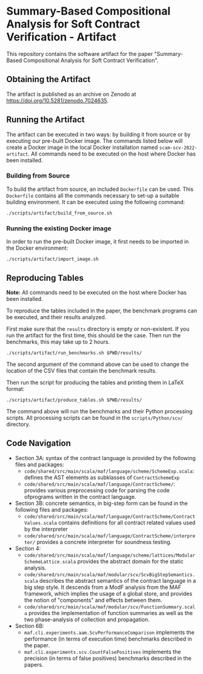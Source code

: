 Summary-Based Compositional Analysis for Soft Contract Verification - Artifact
===============================================================================

This repository contains the software artifact for the paper "Summary-Based Compositional Analysis for Soft Contract Verification".

## Obtaining the Artifact

The artifact is published as an archive on Zenodo at https://doi.org/10.5281/zenodo.7024635.

## Running the Artifact

The artifact can be executed in two ways: by building it from source or by executing our pre-built Docker image.
The commands listed below will create a Docker image in the local Docker installation named `scam-scv-2022-artifact`. All commands need to be executed on the host where Docker has been installed.

### Building from Source

To build the artifact from source, an included `Dockerfile` can be used. This `Dockerfile` contains all the commands necessary to set-up a suitable building environment.
It can be executed using the following command: 

```
./scripts/artifact/build_from_source.sh 
```

### Running the existing Docker image

In order to run the pre-built Docker image, it first needs to be imported in the Docker environment:

```
./scripts/artifact/import_image.sh
```

## Reproducing Tables

**Note:** All commands need to be executed on the host where Docker has been installed.

To reproduce the tables included in the paper, the benchmark programs can be executed, and their results analyzed. 

First make sure that the `results` directory is empty or non-existent. If you run the artifact for the first time, this should be the case.
Then run the benchmarks, this may take up to 2 hours.

``` 
./scripts/artifact/run_benchmarks.sh $PWD/results/
```

The second argument of the command above can be used to change the location of the CSV files that contain the benchmark results.

Then run the script for producing the tables and printing them in LaTeX format: 

```
./scripts/artifact/produce_tables.sh $PWD/results/
```

The command above will run the benchmarks and their Python processing scripts. All processing scripts can be found in the `scripts/Python/scv/` directory.

## Code Navigation

* Section 3A: syntax of the contract language is provided by the following files and packages:
   - `code/shared/src/main/scala/maf/language/scheme/SchemeExp.scala`: defines the AST elements as subklasses of `ContractSchemeExp`
   - `code/shared/src/main/scala/maf/language/ContractScheme/`: provides various preprocessing code for parsing the code ofprograms written in the contract language.
* Section 3B: concrete semantics, in big-step form can be found in the following files and packages:
   - `code/shared/src/main/scala/maf/language/ContractScheme/ContractValues.scala` contains definitions for all contract related values used by the interpreter 
   - `code/shared/src/main/scala/maf/language/ContractScheme/interpreter/` provides a concrete interpreter for soundness testing.
* Section 4: 
   - `code/shared/src/main/scala/maf/language/scheme/lattices/ModularSchemeLattice.scala` provides the abstract domain for the static analysis.
   - `code/shared/src/main/scala/maf/modular/scv/ScvBigStepSemantics.scala` describes the abstract semantics of the contract language in a big step style. It descends from a ModF analysis from the MAF framework, which implies the usage of a global store, and provides the notion of "components" and effects between them. 
   - `code/shared/src/main/scala/maf/modular/scv/FunctionSummary.scala` provides the implementation of function summaries as well as the two phase-analysis of collection and propagation.
* Section 6B: 
   - `maf.cli.experiments.aam.ScvPerformanceComparison` implements the performance (in terms of execution time) benchmarks described in the paper. 
   - `maf.cli.experiments.scv.CountFalsePositives` implements the precision (in terms of false positives) benchmarks described in the papers.
